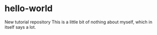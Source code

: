 # hello-world
New tutorial repository
This is a little bit of nothing about myself, which in itself says a lot.
